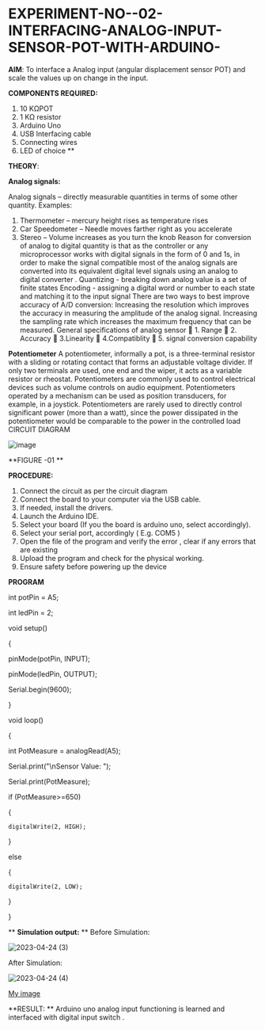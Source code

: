 # EXPERIMENT-NO--02-INTERFACING-ANALOG-INPUT-SENSOR-POT-WITH-ARDUINO-




**AIM**:  To interface a Analog  input (angular displacement sensor POT) and scale the values up on change in the input.


**COMPONENTS REQUIRED:**
1.	10 KΩPOT
2.	1 KΩ resistor 
3.	Arduino Uno 
4.	USB Interfacing cable 
5.	Connecting wires 
6.	LED of choice 
**


**THEORY**: 

**Analog signals:**

Analog signals – directly measurable quantities in terms of some other quantity.
Examples:
1. Thermometer – mercury height rises as temperature rises
2. Car Speedometer – Needle moves farther right as you accelerate
3. Stereo – Volume increases as you turn the knob
Reason for conversion of analog to digital quantity is that as the controller or any microprocessor works with digital signals in the form of 0 and 1s, in order to make the signal compatible  most of the analog signals are converted into its equivalent digital level signals using an analog to digital converter .
Quantizing - breaking down analog value is a set of finite states
Encoding - assigning a digital word or number to each state and matching it to the input signal
 There are two ways to best improve accuracy of A/D conversion:
Increasing the resolution which improves the accuracy in measuring the amplitude of the analog signal.
Increasing the sampling rate which increases the maximum frequency that can be measured.
General specifications of analog sensor
	1. Range
	2. Accuracy
	3.Linearity
	4.Compatiblity
	5. signal conversion capability

**Potentiometer**
A potentiometer, informally a pot, is a three-terminal resistor with a sliding or rotating contact that forms an adjustable voltage divider. If only two terminals are used, one end and the wiper, it acts as a variable resistor or rheostat.
Potentiometers are commonly used to control electrical devices such as volume controls on audio equipment. Potentiometers operated by a mechanism can be used as position transducers, for example, in a joystick. Potentiometers are rarely used to directly control significant power (more than a watt), since the power dissipated in the potentiometer would be comparable to the power in the controlled load
CIRCUIT DIAGRAM





![image](https://user-images.githubusercontent.com/36288975/163530788-eec3cdc3-95e8-4d2d-8349-6d0ea4c9439c.png)

**FIGURE -01
**

**PROCEDURE:**

1.	Connect the circuit as per the circuit diagram 
2.	Connect the board to your computer via the USB cable.
3.	If needed, install the drivers.
4.	Launch the Arduino IDE.
5.	Select your board (If you the board is arduino uno, select accordingly).
6.	Select your serial port, accordingly ( E.g. COM5 )
7.	Open the file of the program  and verify the error , clear if any errors that are existing 
8.	Upload the program and check for the physical working. 
9.	Ensure safety before powering up the device 



**PROGRAM** 
 
 
int potPin = A5;


int ledPin = 2;



void setup()

{

  pinMode(potPin, INPUT);
  
  
  pinMode(ledPin, OUTPUT);
  
  
  Serial.begin(9600);
  
  
}

void loop()

{


  int PotMeasure = analogRead(A5);
  
  
  Serial.print("\nSensor Value: ");
  
  
  Serial.print(PotMeasure);
  
  
  if (PotMeasure>=650)
  
  {
  
    digitalWrite(2, HIGH);
    
  }
  
  else
  
  {
  
    digitalWrite(2, LOW);
    
  }
  
}





**
**Simulation output:** 
**
Before Simulation:

![2023-04-24 (3)](https://user-images.githubusercontent.com/127175503/233996667-b95ee71f-28e7-4f2d-843d-e72a217b0a68.jpg)

After Simulation:

![2023-04-24 (4)](https://user-images.githubusercontent.com/127175503/233996751-0949e916-913a-4f16-9bcb-3c1a59089500.jpg)



[My image](username.github.com/repository/img/image.jpg)







**RESULT: ** Arduino uno analog input functioning is learned and interfaced with digital input switch .
